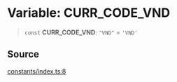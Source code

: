 # Variable: CURR\_CODE\_VND

> `const` **CURR\_CODE\_VND**: `"VND"` = `'VND'`

## Source

[constants/index.ts:8](https://github.com/lehuygiang28/vnpay/blob/e5d2c2c4802c32c8fbad34e0595b2cfeb2281905/src/constants/index.ts#L8)
